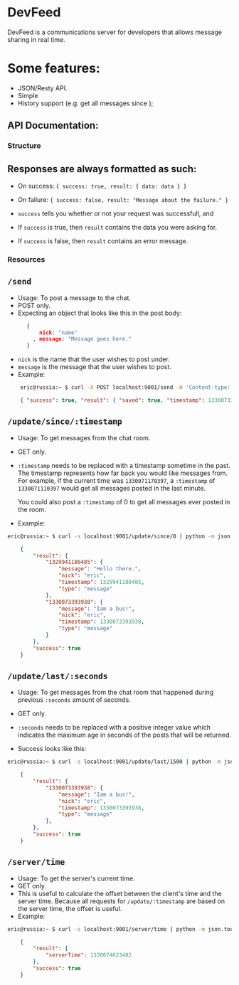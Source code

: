 DevFeed
===

DevFeed is a communications server for developers that allows message sharing
in real time.

# Some features:
  * JSON/Resty API.
  * Simple
  * History support (e.g. get all messages since <timestamp>);


API Documentation:
---

### Structure
##   Responses are always formatted as such:

  * On success: `{ success: true, result: { data: data } }`
  * On failure: `{ success: false, result: "Message about the failure." }`

  * `success` tells you whether or not your request was successfull, and 
  * If `success` is true, then `result` contains the data you were asking for.
  * If `success` is false, then `result` contains an error message.


### Resources
## `/send`
  * Usage: To post a message to the chat.
  * POST only.
  * Expecting an object that looks like this in the post body:

```json
      {
          nick: "name"
        , message: "Message goes here."
      }
```

  * `nick` is the name that the user wishes to post under.
  * `message` is the message that the user wishes to post.
  * Example:

```bash
    eric@russia:~ $ curl -X POST localhost:9001/send -H 'Content-type: application/json' -d '{"nick": "eric", "message": "Iam a bus!" }'
```
```json
    { "success": true, "result": { "saved": true, "timestamp": 1330073393938 }}
```

## `/update/since/:timestamp`
  * Usage: To get messages from the chat room.
  * GET only.
  * `:timestamp` needs to be replaced with a timestamp sometime in the past. The
    timestamp represents how far back you would like messages from. For
    example, if the current time was `1330071170397`, a `:timestamp` of 
    `1330071110397` would get all messages posted in the last minute.

    You could also post a `:timestamp` of 0 to get all messages ever posted in
    the room.

  * Example:

```bash
eric@russia:~ $ curl -s localhost:9001/update/since/0 | python -m json.tool
```
```json
    {
        "result": {
            "1329941180485": {
                "message": "Hello there.", 
                "nick": "eric", 
                "timestamp": 1329941180485, 
                "type": "message"
            }, 
            "1330073393938": {
                "message": "Iam a bus!", 
                "nick": "eric", 
                "timestamp": 1330073393938, 
                "type": "message"
            }
        }, 
        "success": true
    } 
```

## `/update/last/:seconds`
  * Usage: To get messages from the chat room that happened during previous
    `:seconds` amount of seconds.
  * GET only.
  * `:seconds` needs to be replaced with a positive integer value which
    indicates the maximum age in seconds of the posts that will be returned.

  * Success looks like this:
```bash
eric@russia:~ $ curl -s localhost:9001/update/last/1500 | python -m json.tool
```
```json
    {
        "result": {
            "1330073393938": {
                "message": "Iam a bus!", 
                "nick": "eric", 
                "timestamp": 1330073393938, 
                "type": "message"
            }, 
        }, 
        "success": true
    }
```

## `/server/time`
  * Usage: To get the server's current time.
  * GET only.
  * This is useful to calculate the offset between the client's time and the
    server time. Because all requests for `/update/:timestamp` are based on the
    server time, the offset is useful.
  * Example:

```bash
eric@russia:~ $ curl -s localhost:9001/server/time | python -m json.tool
```
```json
    {
        "result": {
            "serverTime": 1330074623482
        }, 
        "success": true
    }
```
